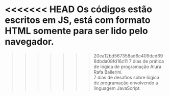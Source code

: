<<<<<<< HEAD
Os códigos estão escritos em JS, está com formato HTML somente para ser lido pelo navegador.<br>
=======

>>>>>>> 20ea12bd567358ad6c409dcd698dbda08fd16c11
7 dias de prática de lógica de programação Alura Rafa Ballerini. <br>
7 dias de desafios sobre lógica de programação envolvendo a linguagem JavaScript.
